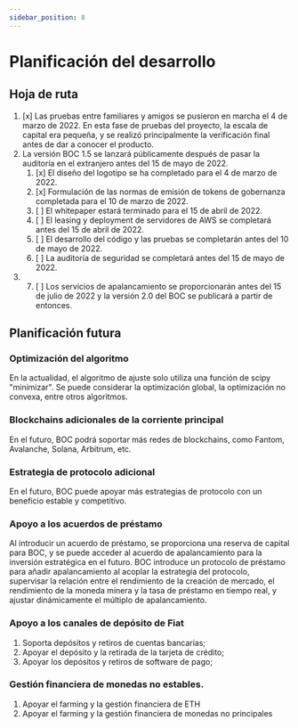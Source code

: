 ```yaml
---
sidebar_position: 8
---
```

# Planificación del desarrollo

## Hoja de ruta

1. [x] Las pruebas entre familiares y amigos se pusieron en marcha el 4 de marzo de 2022. En esta fase de pruebas del proyecto, la escala de capital era pequeña, y se realizó principalmente la verificación final antes de dar a conocer el producto.
2. La versión BOC 1.5 se lanzará públicamente después de pasar la auditoría en el extranjero antes del 15 de mayo de 2022.
    1. [x] El diseño del logotipo se ha completado para el 4 de marzo de 2022.
    2. [x] Formulación de las normas de emisión de tokens de gobernanza completada para el 10 de marzo de 2022.
    3. [ ] El whitepaper estará terminado para el 15 de abril de 2022.
    4. [ ] El leasing y deployment de servidores de AWS se completará antes del 15 de abril de 2022.
    5. [ ] El desarrollo del código y las pruebas se completarán antes del 10 de mayo de 2022.
    6. [ ] La auditoría de seguridad se completará antes del 15 de mayo de 2022.
3. 7. [ ] Los servicios de apalancamiento se proporcionarán antes del 15 de julio de 2022 y la versión 2.0 del BOC se publicará a partir de entonces.

## Planificación futura

### Optimización del algoritmo

En la actualidad, el algoritmo de ajuste solo utiliza una función de scipy "minimizar". Se puede considerar la optimización global, la optimización no convexa, entre otros algoritmos.

### Blockchains adicionales de la corriente principal

En el futuro, BOC podrá soportar más redes de blockchains, como Fantom, Avalanche, Solana, Arbitrum, etc.

### Estrategia de protocolo adicional

En el futuro, BOC puede apoyar más estrategias de protocolo con un beneficio estable y competitivo.

### Apoyo a los acuerdos de préstamo

Al introducir un acuerdo de préstamo, se proporciona una reserva de capital para BOC, y se puede acceder al acuerdo de apalancamiento para la inversión estratégica en el futuro.
BOC introduce un protocolo de préstamo para añadir apalancamiento al acoplar la estrategia del protocolo, supervisar la relación entre el rendimiento de la creación de mercado, el rendimiento de la moneda minera y la tasa de préstamo en tiempo real, y ajustar dinámicamente el múltiplo de apalancamiento.

### Apoyo a los canales de depósito de Fiat

1. Soporta depósitos y retiros de cuentas bancarias;
2. Apoyar el depósito y la retirada de la tarjeta de crédito;
3. Apoyar los depósitos y retiros de software de pago;

### Gestión financiera de monedas no estables.

1. Apoyar el farming y la gestión financiera de ETH
2. Apoyar el farming y la gestión financiera de monedas no principales
